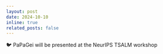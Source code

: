 ```yaml
---
layout: post
date: 2024-10-10
inline: true
related_posts: false
---
```


:bird: PaPaGei will be presented at the NeurIPS TSALM workshop